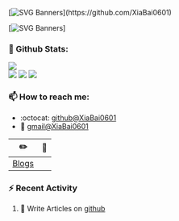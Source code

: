[![SVG Banners]([https://svg-banners.vercel.app/api?type=origin&text1=魏无羡💖&width=1000&height=400](https://s1.328888.xyz/2022/05/30/5HSZy.jpg))](https://github.com/XiaBai0601)

[![SVG Banners](https://s1.328888.xyz/2022/05/30/5HSZy.jpg)]

### 🌈 Github Stats:
<a href="https://count.getloli.com"><img align="center" src="https://count.getloli.com/get/@XiaBai0601?theme=rule34"></a><br>
<img src = "https://github-readme-stats.vercel.app/api?username=xihuanxiaorang&bg_color=30,e96443,904e95&title_color=fff&text_color=fff">
<img src = "http://github-readme-streak-stats.herokuapp.com?user=xihuanxiaorang&theme=dracula">
<img src = "https://github-profile-summary-cards.vercel.app/api/cards/profile-details?username=xihuanxiaorang&theme=monokai">

### 📫 How to reach me:
- :octocat: [github@XiaBai0601](https://github.com/XiaBai0601)
- :email: [gmail@XiaBai0601](mailto:whw1489185654@gmail.com)


| :pencil2: | :book:  |
| --- | --- |
| [Blogs](https://XiaBai0601.github.io/) |

### ⚡ Recent Activity
<!--START_SECTION:activity-->
1. 🍭 Write Articles on [github](https://github.com/XiaBai0601/)
<!--END_SECTION:activity-->

<!--
**XiaBai0601/XiaBai0601** is a ✨ _special_ ✨ repository because its `README.md` (this file) appears on your GitHub profile.

Here are some ideas to get you started:

- 🔭 I’m currently working on ...
- 🌱 I’m currently learning ...
- 👯 I’m looking to collaborate on ...
- 🤔 I’m looking for help with ...
- 💬 Ask me about ...
- 📫 How to reach me: ...
- 😄 Pronouns: ...
- ⚡ Fun fact: ...
-->
